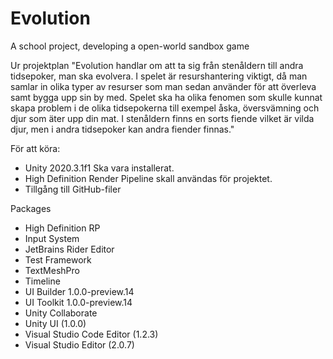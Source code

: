 # Evolution
A school project, developing a open-world sandbox game


Ur projektplan "Evolution handlar om att ta sig från stenåldern till andra tidsepoker, man ska evolvera. I spelet är resurshantering viktigt, då man samlar in olika typer av resurser som man sedan använder för att överleva samt bygga upp sin by med. Spelet ska ha olika fenomen som skulle kunnat skapa problem i de olika tidsepokerna till exempel åska, översvämning och djur som äter upp din mat. I stenåldern finns en sorts fiende vilket är vilda djur, men i andra tidsepoker kan andra fiender finnas."


För att köra:

- Unity 2020.3.1f1 Ska vara installerat. 
- High Definition Render Pipeline skall användas för projektet.
- Tillgång till GitHub-filer 

Packages 
- High Definition RP
- Input System
- JetBrains Rider Editor
- Test Framework
- TextMeshPro
- Timeline
- UI Builder 1.0.0-preview.14
- UI Toolkit 1.0.0-preview.14
- Unity Collaborate
- Unity UI (1.0.0)
- Visual Studio Code Editor (1.2.3)
- Visual Studio Editor (2.0.7)
